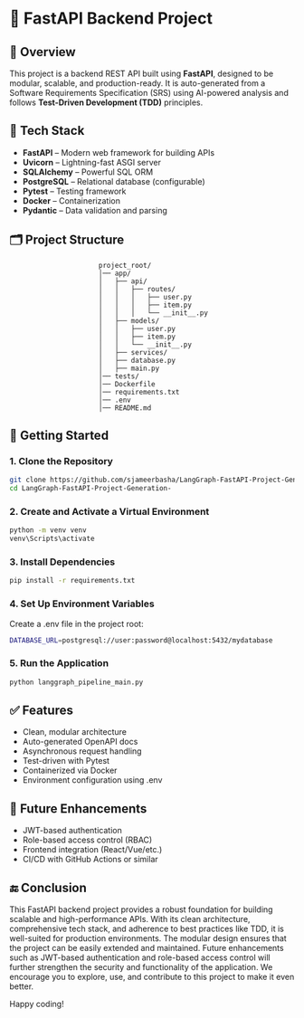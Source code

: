 # 🚀 FastAPI Backend Project

## 📌 Overview

This project is a backend REST API built using **FastAPI**, designed to be modular, scalable, and production-ready. It is auto-generated from a Software Requirements Specification (SRS) using AI-powered analysis and follows **Test-Driven Development (TDD)** principles.

## 🧰 Tech Stack

- **FastAPI** – Modern web framework for building APIs  
- **Uvicorn** – Lightning-fast ASGI server  
- **SQLAlchemy** – Powerful SQL ORM  
- **PostgreSQL** – Relational database (configurable)  
- **Pytest** – Testing framework  
- **Docker** – Containerization  
- **Pydantic** – Data validation and parsing

## 🗂️ Project Structure
                          project_root/
                          │── app/
                          │   ├── api/
                          │   │   ├── routes/
                          │   │   │   ├── user.py
                          │   │   │   ├── item.py
                          │   │   │   └── __init__.py
                          │   ├── models/
                          │   │   ├── user.py
                          │   │   ├── item.py
                          │   │   └── __init__.py
                          │   ├── services/
                          │   ├── database.py
                          │   ├── main.py
                          │── tests/
                          │── Dockerfile
                          │── requirements.txt
                          │── .env
                          │── README.md

## 🚀 Getting Started

### 1. Clone the Repository

```bash
git clone https://github.com/sjameerbasha/LangGraph-FastAPI-Project-Generation-/
cd LangGraph-FastAPI-Project-Generation-
```

### 2. Create and Activate a Virtual Environment
```bash
python -m venv venv
venv\Scripts\activate
```

### 3. Install Dependencies
```bash
pip install -r requirements.txt
```

### 4. Set Up Environment Variables
Create a .env file in the project root:
```bash
DATABASE_URL=postgresql://user:password@localhost:5432/mydatabase
```

### 5. Run the Application
```bash
python langgraph_pipeline_main.py
```

##  ✅ Features
- Clean, modular architecture
- Auto-generated OpenAPI docs
- Asynchronous request handling
- Test-driven with Pytest
- Containerized via Docker
- Environment configuration using .env

## 🧠 Future Enhancements
- JWT-based authentication
- Role-based access control (RBAC)
- Frontend integration (React/Vue/etc.)
- CI/CD with GitHub Actions or similar

## 🔚 Conclusion

This FastAPI backend project provides a robust foundation for building scalable and high-performance APIs. With its clean architecture, comprehensive tech stack, and adherence to best practices like TDD, it is well-suited for production environments. The modular design ensures that the project can be easily extended and maintained. Future enhancements such as JWT-based authentication and role-based access control will further strengthen the security and functionality of the application. We encourage you to explore, use, and contribute to this project to make it even better.

Happy coding!




